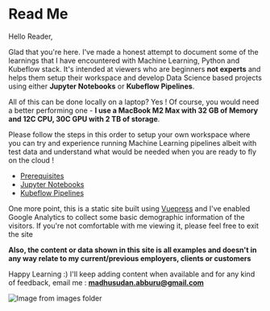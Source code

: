 # Read Me

Hello Reader, 

Glad that you're here. I've made a honest attempt to document some of the learnings that I have encountered with Machine Learning, Python and Kubeflow stack. It's intended at viewers who are beginners **not experts** and helps them setup their workspace and develop Data Science based projects using either **Jupyter Notebooks** or **Kubeflow Pipelines**. 

All of this can be done locally on a laptop? Yes ! Of course, you would need a better performing one - **I use a MacBook M2 Max with 32 GB of Memory and 12C CPU, 30C GPU with 2 TB of storage**.

Please follow the steps in this order to setup your own workspace where you can try and experience running Machine Learning pipelines albeit with test data and understand what would be needed when you are ready to fly on the cloud !

- [Prerequisites](../guide/prerequisites/README.md)
- [Jupyter Notebooks](../guide/notebooks/README.md)
- [Kubeflow Pipelines](../guide/pipelines/README.md)

One more point, this is a static site built using [Vuepress](https://v1.vuepress.vuejs.org/) and I've enabled Google Analytics to collect some basic demographic information of the visitors. If you're not comfortable with me viewing it, please feel free to exit the site

**Also, the content or data shown in this site is all examples and doesn't in any way relate to my current/previous employers, clients or customers**

Happy Learning :) I'll keep adding content when available and for any kind of feedback, email me :  **madhusudan.abburu@gmail.com**

![Image from images folder](~@source/images/intro/myphoto.jpeg)
